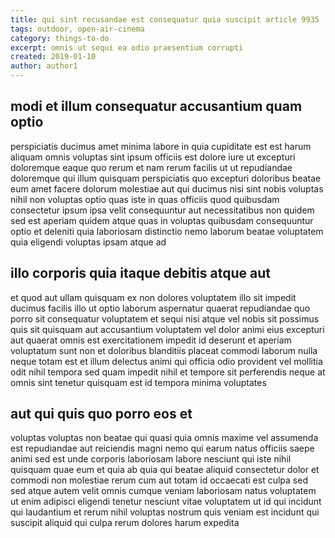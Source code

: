 ```yaml
---
title: qui sint recusandae est consequatur quia suscipit article 9935
tags: outdoor, open-air-cinema
category: things-to-do
excerpt: omnis ut sequi ea odio praesentium corrupti
created: 2019-01-10
author: author1
---
```


## modi et illum consequatur accusantium quam optio

perspiciatis ducimus amet minima labore in quia cupiditate est est harum aliquam omnis voluptas sint ipsum officiis est dolore iure ut excepturi doloremque eaque quo rerum et nam rerum facilis ut ut repudiandae doloremque qui illum quisquam perspiciatis quo excepturi doloribus beatae eum amet facere dolorum molestiae aut qui ducimus nisi sint nobis voluptas nihil non voluptas optio quas iste in quas officiis quod quibusdam consectetur ipsum ipsa velit consequuntur aut necessitatibus non quidem sed est aperiam quidem atque quas in voluptas quibusdam consequuntur optio et deleniti quia laboriosam distinctio nemo laborum beatae voluptatem quia eligendi voluptas ipsam atque ad

## illo corporis quia itaque debitis atque aut

et quod aut ullam quisquam ex non dolores voluptatem illo sit impedit ducimus facilis illo ut optio laborum aspernatur quaerat repudiandae quo porro sit consequatur voluptatem et sequi nisi atque vel nobis sit possimus quis sit quisquam aut accusantium voluptatem vel dolor animi eius excepturi aut quaerat omnis est exercitationem impedit id deserunt et aperiam voluptatum sunt non et doloribus blanditiis placeat commodi laborum nulla neque totam est et illum delectus animi qui officia odio provident vel mollitia odit nihil tempora sed quam impedit nihil et tempore sit perferendis neque at omnis sint tenetur quisquam est id tempora minima voluptates

## aut qui quis quo porro eos et

voluptas voluptas non beatae qui quasi quia omnis maxime vel assumenda est repudiandae aut reiciendis magni nemo qui earum natus officiis saepe animi sed est unde corporis laboriosam labore nesciunt qui iste nihil quisquam quae eum et quia ab quia qui beatae aliquid consectetur dolor et commodi non molestiae rerum cum aut totam id occaecati est culpa sed sed atque autem velit omnis cumque veniam laboriosam natus voluptatem ut enim adipisci eligendi tenetur nesciunt vitae voluptatem ut id qui incidunt qui laudantium et rerum nihil voluptas nostrum quis veniam est incidunt qui suscipit aliquid qui culpa rerum dolores harum expedita
